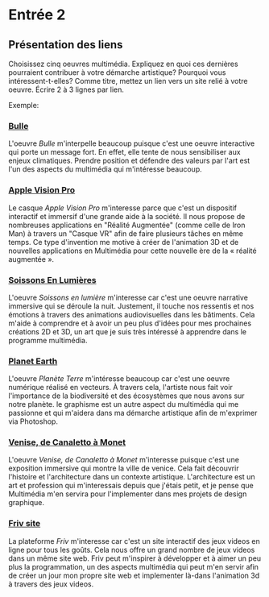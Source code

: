 # Entrée 2
## Présentation des liens
Choisissez cinq oeuvres multimédia. Expliquez en quoi ces dernières pourraient contribuer à votre démarche artistique? Pourquoi vous intéressent-t-elles? Comme titre, mettez un lien vers un site relié à votre oeuvre. Écrire 2 à 3 lignes par lien.

Exemple: 
### [Bulle](https://www.onf.ca/interactif/bulle/) 
L'oeuvre *Bulle* m'interpelle beaucoup puisque c'est une oeuvre interactive qui porte un message fort. En effet, elle tente de nous sensibiliser aux enjeux climatiques. Prendre position et défendre des valeurs par l'art est l'un des aspects du multimédia qui m'intéresse beaucoup. 

### [Apple Vision Pro](https://www.apple.com/apple-vision-pro/?/)

Le casque *Apple Vision Pro* m'interesse parce que c'est un dispositif interactif et immersif d'une grande aide à la société. Il nous propose de nombreuses applications en "Réalité Augmentée" (comme celle de Iron Man) à travers un "Casque VR" afin de faire plusieurs tâches en même temps. Ce type d'invention me motive à créer de l'animation 3D et de nouvelles applications en Multimédia pour cette nouvelle ère de la « réalité augmentée ».

### [Soissons En Lumières](https://momentfactory.com/work/all/all/soissons-en-lumieres/)

L'oeuvre *Soissons en lumière* m'interesse car c'est une oeuvre narrative immersive qui se déroule la nuit. Justement, il touche nos ressentis et nos émotions à travers des animations audiovisuelles dans les bâtiments. Cela m'aide à comprendre et à avoir un peu plus d'idées pour mes prochaines créations 2D et 3D, un art que je suis très intéressé à apprendre dans le programme multimédia. 

### [Planet Earth](https://studiomuti.co.za/planet-earth/)

L'oeuvre *Planète Terre* m'intéresse beaucoup car c'est une oeuvre numérique réalisé en vecteurs.  À travers cela, l'artiste nous fait voir l'importance de la biodiversité et des écosystèmes que nous avons sur notre planète. le graphisme est un autre aspect du multimédia qui me passionne et qui m'aidera dans ma démarche artistique afin de m'exprimer via Photoshop.

### [Venise, de Canaletto à Monet](https://www.culturespacesdigital.com/fr/expositions/)

L'oeuvre *Venise, de Canaletto à Monet* m'interesse puisque c'est une exposition immersive qui montre la ville de venice. Cela fait découvrir l'histoire et l'architecture dans un contexte artistique. L'architecture est un art et profession qui m'interessais depuis que j'étais petit, et je pense que Multimédia m'en servira pour l'implementer dans mes projets de design graphique. 

### [Friv site](https://www.friv.com/)

La plateforme *Friv* m'interesse car c'est un site interactif des jeux videos en ligne pour tous les goûts. Cela nous offre un grand nombre de jeux videos dans un même site web. Friv peut m'inspirer à développer et à aimer un peu plus la programmation, un des aspects multimédia qui peut m'en servir afin de créer un jour mon propre site web et implementer là-dans l'animation 3d à travers des jeux videos. 



